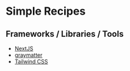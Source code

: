# Simple Recipes

## Frameworks / Libraries / Tools
- [NextJS](https://nextjs.org/)
- [graymatter](https://github.com/jonschlinkert/gray-matter)
- [Tailwind CSS](https://tailwindcss.com/)
